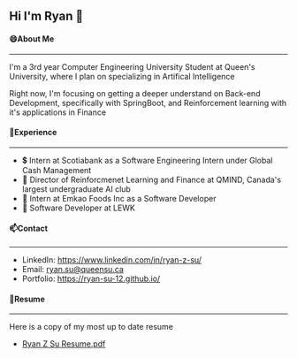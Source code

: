 ## Hi I'm Ryan  👋

#### 😄About Me
---
I'm a 3rd year Computer Engineering University Student at Queen's University, where I plan on specializing in Artifical Intelligence 

Right now, I'm focusing on getting a deeper understand on Back-end Development, specifically with SpringBoot, and Reinforcement learning with it's applications in Finance

#### 💬Experience
---
- 💲 Intern at Scotiabank as a Software Engineering Intern under Global Cash Management
- 🔭 Director of Reinforcmenet Learning and Finance at QMIND, Canada's largest undergraduate AI club
- 🌱 Intern at Emkao Foods Inc as a Software Developer
- 🧏 Software Developer at LEWK

#### 📫Contact 
--- 
- LinkedIn:  https://www.linkedin.com/in/ryan-z-su/
- Email:     ryan.su@queensu.ca
- Portfolio: https://ryan-su-12.github.io/

#### 📄Resume
---
Here is a copy of my most up to date resume
- [Ryan Z Su Resume.pdf](https://github.com/user-attachments/files/16696175/Ryan.Z.Su.Resume.pdf)





<!--
**ryan-su-12/ryan-su-12** is a ✨ _special_ ✨ repository because its `README.md` (this file) appears on your GitHub profile.

Here are some ideas to get you started:

- 🔭 I’m currently working on ...
- 🌱 I’m currently learning ...
- 👯 I’m looking to collaborate on ...
- 🤔 I’m looking for help with ...
- 💬 Ask me about ...
- 📫 How to reach me: ...
- 😄 Pronouns: ...
- ⚡ Fun fact: ...
-->
